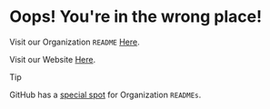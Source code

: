 # Oops! You're in the wrong place!

Visit our Organization `README` [Here](https://github.com/Night-Owl-Labs).

Visit our Website [Here](https://nightowllabs.io).

> [!TIP]
> GitHub has a [special spot](https://docs.github.com/en/organizations/collaborating-with-groups-in-organizations/customizing-your-organizations-profile#adding-a-public-organization-profile-readme) for Organization `READMEs`.
